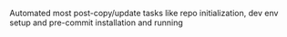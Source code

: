 Automated most post-copy/update tasks like repo initialization, dev env setup and pre-commit installation and running
